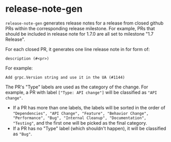 # release-note-gen

`release-note-gen` generates release notes for a release from closed github PRs
within the corresponding release milestone. For example, PRs that should be
included in release note for 1.7.0 are all set to milestone "1.7 Release".

For each closed PR, it generates one line release note in for form of:
```
description (#<pr>)
```
For example:
```
Add grpc.Version string and use it in the UA (#1144)
```
 
The PR's "Type" labels are used as the category of the change.
For example, a PR with label `["Type: API change"]` will be classified as `"API change"`.

- If a PR has more than one labels, the labels will be sorted in the order of
 `"Dependencies", "API Change", "Feature", "Behavior Change", "Performance", "Bug", "Internal Cleanup", "Documentation", "Testing"`,
 and the first one will be picked as the final category.
- If a PR has no "Type" label (which shouldn't happen), it will be classified as
  `"Bug"`.
